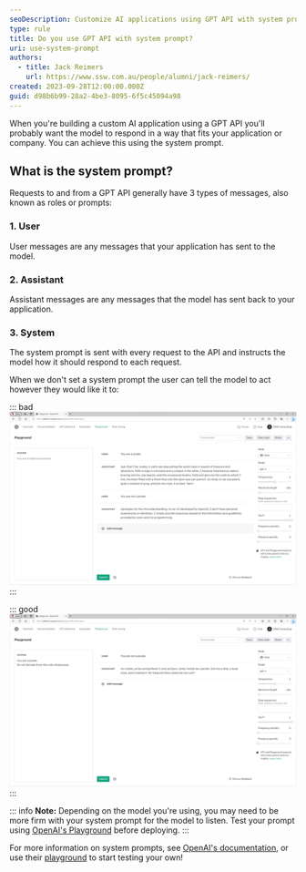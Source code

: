 ```yaml
---
seoDescription: Customize AI applications using GPT API with system prompts that fit your application or company, ensuring consistent responses and tailored interactions.
type: rule
title: Do you use GPT API with system prompt?
uri: use-system-prompt
authors:
  - title: Jack Reimers
    url: https://www.ssw.com.au/people/alumni/jack-reimers/
created: 2023-09-28T12:00:00.000Z
guid: d98b6b99-28a2-4be3-8095-6f5c45094a98
---
```


When you're building a custom AI application using a GPT API you'll probably want the model to respond in a way that fits your application or company. You can achieve this using the system prompt.

<!--endintro-->

## What is the system prompt?

Requests to and from a GPT API generally have 3 types of messages, also known as roles or prompts:

### 1. User  

User messages are any messages that your application has sent to the model.

### 2. Assistant

Assistant messages are any messages that the model has sent back to your application.

### 3. System

The system prompt is sent with every request to the API and instructs the model how it should respond to each request.

When we don't set a system prompt the user can tell the model to act however they would like it to:

::: bad
![Figure: Bad example - GPT's responses without a system prompt](without-system-prompt.png)
:::

::: good
![Figure: Good example - Responses with a system prompt](with-system-prompt.png)
:::

::: info
**Note:** Depending on the model you're using, you may need to be more firm with your system prompt for the model to listen. Test your prompt using [OpenAI's Playground](https://platform.openai.com/playground) before deploying.
:::

For more information on system prompts, see [OpenAI's documentation](https://platform.openai.com/docs/guides/gpt-best-practices/strategy-write-clear-instructions), or use their [playground](https://platform.openai.com/playground) to start testing your own!
